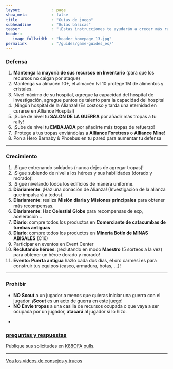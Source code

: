 ```yaml
---
layout              : page
show_meta           : false
title               : "Guías de juego"
subheadline         : "Guías básicas"
teaser              : "¡Estas instrucciones te ayudarán a crecer más rápido!"
header:
   image_fullwidth  : "header_homepage_13.jpg"
permalink           : "/guides/game-guides_es/"
---
```

### Defensa
1. **Mantenga la mayoría de sus recursos en Inventario** (para que los recursos no caigan por ataque)
2. Mantenga su almacén 10+, el almacén lvl 10 protege 1M de alimentos y cristales.
3. Nivel máximo de su hospital, agregue la capacidad del hospital de investigación, agregue puntos de talento para la capacidad del hospital
4. ¡Ningún hospital de la Alianza! (Es costoso y tarda una eternidad en curarse en Alliance Hospital)
5. ¡Sube de nivel tu **SALÓN DE LA GUERRA** por añadir más tropas a tu rally!
6. ¡Sube de nivel tu **EMBAJADA** por añadirte más tropas de refuerzo!
7. ¡Protege a tus tropas enviándolas a **Alliance Foretress** o **Alliance Mine**!
8. Pon a Hero Barnaby & Phoebus en tu pared para aumentar tu defensa

---
### Crecimiento
1. ¡Sigue entrenando soldados (nunca dejes de agregar tropas)!
2. ¡Sigue subiendo de nivel a los héroes y sus habilidades (dorado y morado)!
3. ¡Sigue nivelando todos los edificios de manera uniforme.
4. **Diariamente**: ¡Haz una donación de Alianza! (Investigación de la alianza que impulsará a todos).
5. **Diariamente**: realiza **Misión diaria y Misiones principales** para obtener más recompensas.
6. **Diariamente**: Haz **Celestial Globe** para recompensas de exp, aceleración...
7. **Diario**: compre todos los productos en **Comerciante de catacumbas de tumbas antiguas**
8. **Diario**: compre todos los productos en **Minería Botín de MINAS ABISALES** (C16)
9. Participar en eventos en Event Center
10. **Reclutando héroes**: ¡reclutando en modo **Maestro** (5 sorteos a la vez) para obtener un héroe dorado y morado!
11. **Evento: Puerta antigua** hazlo cada dos días, el oro carmesí es para construir tus equipos (casco, armadura, botas, ...)!

---
### Prohibir
* **NO** **Scout** a un jugador a menos que quieras iniciar una guerra con el jugador. ¡**Scout** es un acto de guerra en este juego!
* **NO** **Envíe tropas** a una casilla de recursos ocupada o que vaya a ser ocupada por un jugador, **atacará** al jugador si lo hizo.
-
### [preguntas y respuestas](https://rkuo2023.github.io/K88OFA/design/mediaelement_js/)
Publique sus solicitudes en [K88OFA pulls](https://github.com/rkuo2023/K88OFA/pulls).<br>

---
<a class="radius button small" href="{{ site.url }}{{ site.baseurl }}/design/mediaelement_js/">Vea los videos de consejos y trucos</a>
